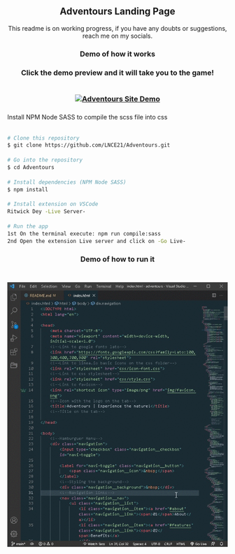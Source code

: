 <h2 align="center"> Adventours Landing Page </h2>

<p align= "center">This readme is on working progress, if you have any doubts or suggestions, reach me on my socials.</p>

<h3 align="center"> Demo of how it works<h3>
<p align="center">
Click the demo preview and it will take you to the game!
<br>
<br>
<br>
<a href="https://lnce21.github.io/Adventours/" target="_blank"> <img src="img/adventoursGifDemo.gif" alt="Adventours Site Demo"/></a>
</>
<br>
<h3 align="center"></h3>Install NPM Node SASS to compile the scss file into css
<br>
<br>

```bash
# Clone this repository
$ git clone https://github.com/LNCE21/Adventours.git

# Go into the repository
$ cd Adventours

# Install dependencies (NPM Node SASS)
$ npm install

# Install extension on VSCode
Ritwick Dey -Live Server-

# Run the app
1st On the terminal execute: npm run compile:sass
2nd Open the extension Live server and click on -Go Live-

```
<h3 align="center"> Demo of how to run it<h3>
<p align="center">
<br>
<img src="img/adventoursGif.gif" alt="Run Demo"/>
</>

